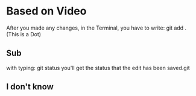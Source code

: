 # Based on Video
After you made any changes, in the Terminal, you have to write: git add .
                                                            (This is a Dot)
## Sub
with typing: git status   you'll get the status that the edit has been saved.git

## I don't know